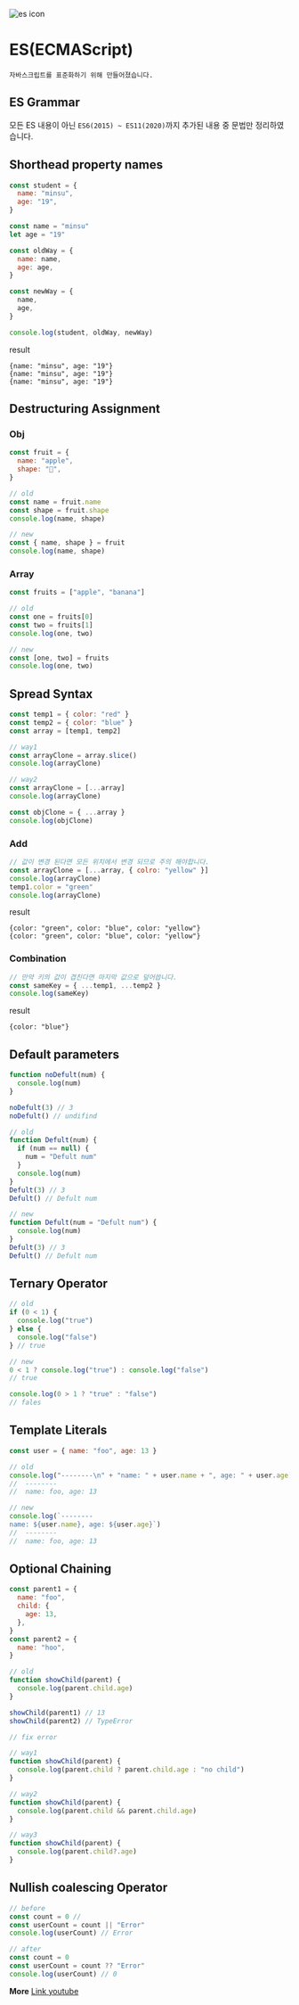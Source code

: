 ![es icon](https://gnutec.net/wp-content/uploads/2019/08/es-ecmascript-logo.png)

# ES(ECMAScript)

`자바스크립트를 표준화하기 위해 만들어졌습니다.`

## ES Grammar

모든 ES 내용이 아닌 `ES6(2015) ~ ES11(2020)`까지 추가된 내용 중 문법만 정리하였습니다.

## Shorthead property names

```js
const student = {
  name: "minsu",
  age: "19",
}

const name = "minsu"
let age = "19"

const oldWay = {
  name: name,
  age: age,
}

const newWay = {
  name,
  age,
}

console.log(student, oldWay, newWay)
```

result

```
{name: "minsu", age: "19"}
{name: "minsu", age: "19"}
{name: "minsu", age: "19"}
```

## Destructuring Assignment

### Obj

```js
const fruit = {
  name: "apple",
  shape: "🍎",
}

// old
const name = fruit.name
const shape = fruit.shape
console.log(name, shape)

// new
const { name, shape } = fruit
console.log(name, shape)
```

### Array

```js
const fruits = ["apple", "banana"]

// old
const one = fruits[0]
const two = fruits[1]
console.log(one, two)

// new
const [one, two] = fruits
console.log(one, two)
```

## Spread Syntax

```js
const temp1 = { color: "red" }
const temp2 = { color: "blue" }
const array = [temp1, temp2]

// way1
const arrayClone = array.slice()
console.log(arrayClone)

// way2
const arrayClone = [...array]
console.log(arrayClone)

const objClone = { ...array }
console.log(objClone)
```

### Add

```js
// 값이 변경 된다면 모든 위치에서 변경 되므로 주의 해야합니다.
const arrayClone = [...array, { colro: "yellow" }]
console.log(arrayClone)
temp1.color = "green"
console.log(arrayClone)
```

result

```
{color: "green", color: "blue", color: "yellow"}
{color: "green", color: "blue", color: "yellow"}
```

### Combination

```js
// 만약 키의 값이 겹친다면 마지막 값으로 덮어씁니다.
const sameKey = { ...temp1, ...temp2 }
console.log(sameKey)
```

result

```
{color: "blue"}
```

## Default parameters

```js
function noDefult(num) {
  console.log(num)
}

noDefult(3) // 3
noDefult() // undifind
```

```js
// old
function Defult(num) {
  if (num == null) {
    num = "Defult num"
  }
  console.log(num)
}
Defult(3) // 3
Defult() // Defult num

// new
function Defult(num = "Defult num") {
  console.log(num)
}
Defult(3) // 3
Defult() // Defult num
```

## Ternary Operator

```js
// old
if (0 < 1) {
  console.log("true")
} else {
  console.log("false")
} // true

// new
0 < 1 ? console.log("true") : console.log("false")
// true

console.log(0 > 1 ? "true" : "false")
// fales
```

## Template Literals

```js
const user = { name: "foo", age: 13 }

// old
console.log("--------\n" + "name: " + user.name + ", age: " + user.age)
//  --------
//  name: foo, age: 13

// new
console.log(`--------
name: ${user.name}, age: ${user.age}`)
//  --------
//  name: foo, age: 13
```

## Optional Chaining

```js
const parent1 = {
  name: "foo",
  child: {
    age: 13,
  },
}
const parent2 = {
  name: "hoo",
}

// old
function showChild(parent) {
  console.log(parent.child.age)
}

showChild(parent1) // 13
showChild(parent2) // TypeError

// fix error

// way1
function showChild(parent) {
  console.log(parent.child ? parent.child.age : "no child")
}

// way2
function showChild(parent) {
  console.log(parent.child && parent.child.age)
}

// way3
function showChild(parent) {
  console.log(parent.child?.age)
}
```

## Nullish coalescing Operator

```js
// before
const count = 0 //
const userCount = count || "Error"
console.log(userCount) // Error

// after
const count = 0
const userCount = count ?? "Error"
console.log(userCount) // 0
```

**More**
[Link youtube](https://www.youtube.com/watch?v=36HrZHzPeuY)
